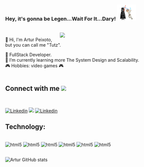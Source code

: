 ### Hey, it's gonna be Legen...Wait For It...Dary! <img src="https://raw.githubusercontent.com/Dineshkarthik/Dineshkarthik/master/assets/starwars_fight.gif" width="60">
<br>
<img align='right' src="https://media3.giphy.com/media/KziKCpvrGngHbYjaUF/giphy.gif?cid=790b76115102ef3552a64bd75a38686ff43927c2adbfd200&rid=giphy.gif&ct=g" width="330">

👋 Hi, I'm Artur Peixoto, but you can call me "Tutz".

💼 FullStack Developer. <br>
🌱 I’m currently learning more The System Design and Scalability.<br>
🎮 Hobbies: video games 🎮
<br><br>


## Connect with me <img src="https://media.giphy.com/media/LnQjpWaON8nhr21vNW/giphy.gif" width="60">

<br>

[![Linkedin](https://img.shields.io/badge/LinkedIn-0077B5?style=for-the-badge&logo=linkedin&logoColor=white)](https://www.linkedin.com/in/arturlimaa/)
 <a href="mailto:arturpeixotoo@gmail.com"><img src="https://img.shields.io/badge/Gmail-D14836?style=for-the-badge&logo=gmail&logoColor=white"></a>
[![Linkedin](https://img.shields.io/badge/Instagram-E4405F?style=for-the-badge&logo=instagram&logoColor=white)](https://www.instagram.com/arturlimaa/)

## Technology:
<div style="display: inline_block">
<br/>
<img align="center" alt="html5" src="https://img.shields.io/badge/Node.js-43853D?style=for-the-badge&logo=node.js&logoColor=white">
<img align="center" alt="html5" src="https://img.shields.io/badge/TypeScript-007ACC?style=for-the-badge&logo=typescript&logoColor=white">
<img align="center" alt="html5" src="https://img.shields.io/badge/React-20232A?style=for-the-badge&logo=react&logoColor=61DAFB">
<img align="center" alt="html5" src="https://img.shields.io/badge/Amazon_AWS-232F3E?style=for-the-badge&logo=amazon-aws&logoColor=white">
<img align="center" alt="html5" src="https://img.shields.io/badge/.NET-5C2D91?style=for-the-badge&logo=.net&logoColor=white">
<img align="center" alt="html5" src="https://img.shields.io/badge/C%23-239120?style=for-the-badge&logo=c-sharp&logoColor=white">
</div>

<br>

![Artur GitHub stats](https://github-readme-stats.vercel.app/api?username=arturlima&show_icons=true&theme=dark)

